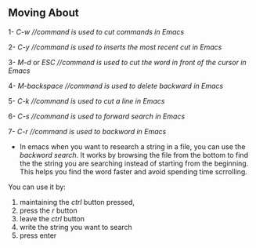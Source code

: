 ## Moving About
   1- *C-w* *//command is used to cut commands in Emacs*

   2- *C-y* *//command is used to inserts the most recent cut in Emacs*

   3- *M-d* or *ESC*  *//command is used to cut the word in front of the cursor in Emacs*

   4- *M-backspace* *//command is used to delete backward in Emacs*

   5- *C-k* *//command is used to cut a line in Emacs*

   6- *C-s* *//command is used to forward search in Emacs* 

   7- *C-r* *//command is used to backword in Emacs*

* In emacs when you want to research a string in a file, you can use the *backword search*. It works by browsing the file from the bottom to find the the string you are searching instead of starting from the beginning. This helps you find the word faster and avoid spending time scrrolling. 

You can use it by:
   1. maintaining the *ctrl* button pressed,
   2. press the *r* button  
   3. leave the *ctrl* button
   4. write the string you want to search
   5. press enter
